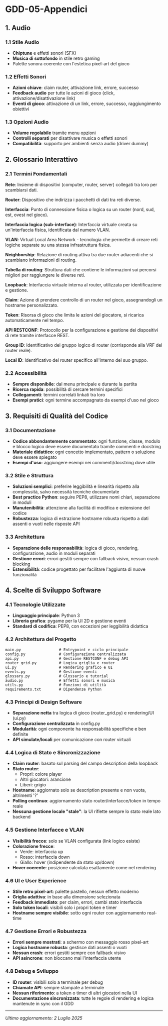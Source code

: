 # GDD-05-Appendici

## 1. Audio

### 1.1 Stile Audio
- **Chiptune** e effetti sonori (SFX)
- **Musica di sottofondo** in stile retro gaming
- Palette sonora coerente con l'estetica pixel-art del gioco

### 1.2 Effetti Sonori
- **Azioni chiave**: claim router, attivazione link, errore, successo
- **Feedback audio** per tutte le azioni di gioco (click, attivazione/disattivazione link)
- **Eventi di gioco**: attivazione di un link, errore, successo, raggiungimento obiettivi

### 1.3 Opzioni Audio
- **Volume regolabile** tramite menu opzioni
- **Controlli separati** per disattivare musica o effetti sonori
- **Compatibilità**: supporto per ambienti senza audio (driver dummy)

## 2. Glossario Interattivo

### 2.1 Termini Fondamentali

**Rete**: Insieme di dispositivi (computer, router, server) collegati tra loro per scambiarsi dati.

**Router**: Dispositivo che indirizza i pacchetti di dati tra reti diverse.

**Interfaccia**: Punto di connessione fisica o logica su un router (nord, sud, est, ovest nel gioco).

**Interfaccia logica (sub-interface)**: Interfaccia virtuale creata su un'interfaccia fisica, identificata dal numero VLAN.

**VLAN**: Virtual Local Area Network - tecnologia che permette di creare reti logiche separate su una stessa infrastruttura fisica.

**Neighborship**: Relazione di routing attiva tra due router adiacenti che si scambiano informazioni di routing.

**Tabella di routing**: Struttura dati che contiene le informazioni sui percorsi migliori per raggiungere le diverse reti.

**Loopback**: Interfaccia virtuale interna al router, utilizzata per identificazione e gestione.

**Claim**: Azione di prendere controllo di un router nel gioco, assegnandogli un hostname personalizzato.

**Token**: Risorsa di gioco che limita le azioni del giocatore, si ricarica automaticamente nel tempo.

**API RESTCONF**: Protocollo per la configurazione e gestione dei dispositivi di rete tramite interfacce REST.

**Group ID**: Identificativo del gruppo logico di router (corrisponde alla VRF del router reale).

**Local ID**: Identificativo del router specifico all'interno del suo gruppo.

### 2.2 Accessibilità
- **Sempre disponibile**: dal menu principale e durante la partita
- **Ricerca rapida**: possibilità di cercare termini specifici
- **Collegamenti**: termini correlati linkati tra loro
- **Esempi pratici**: ogni termine accompagnato da esempi d'uso nel gioco

## 3. Requisiti di Qualità del Codice

### 3.1 Documentazione
- **Codice abbondantemente commentato**: ogni funzione, classe, modulo e blocco logico deve essere documentato tramite commenti e docstring
- **Materiale didattico**: ogni concetto implementato, pattern o soluzione deve essere spiegato
- **Esempi d'uso**: aggiungere esempi nei commenti/docstring dove utile

### 3.2 Stile e Struttura
- **Soluzioni semplici**: preferire leggibilità e linearità rispetto alla complessità, salvo necessità tecniche documentate
- **Best practice Python**: seguire PEP8, utilizzare nomi chiari, separazione in moduli
- **Manutenibilità**: attenzione alla facilità di modifica e estensione del codice
- **Robustezza**: logica di estrazione hostname robusta rispetto a dati assenti o vuoti nelle risposte API

### 3.3 Architettura
- **Separazione delle responsabilità**: logica di gioco, rendering, configurazione, audio in moduli separati
- **Gestione errori**: errori gestiti sempre con fallback visivo, nessun crash blocking
- **Estensibilità**: codice progettato per facilitare l'aggiunta di nuove funzionalità

## 4. Scelte di Sviluppo Software

### 4.1 Tecnologie Utilizzate
- **Linguaggio principale**: Python 3
- **Libreria grafica**: pygame per la UI 2D e gestione eventi
- **Standard di codifica**: PEP8, con eccezioni per leggibilità didattica

### 4.2 Architettura del Progetto
```
main.py                 # Entrypoint e ciclo principale
config.py               # Configurazione centralizzata
api.py                  # Gestione RESTCONF e debug API
router_grid.py          # Logica griglia e router
ui.py                   # Rendering grafico e UI
events.py               # Gestione eventi
glossary.py             # Glossario e tutorial
audio.py                # Effetti sonori e musica
utils.py                # Funzioni di utilità
requirements.txt        # Dipendenze Python
```

### 4.3 Principi di Design Software
- **Separazione netta** tra logica di gioco (router_grid.py) e rendering/UI (ui.py)
- **Configurazione centralizzata** in config.py
- **Modularità**: ogni componente ha responsabilità specifiche e ben definite
- **API simulate/locali** per comunicazione con router virtuali

### 4.4 Logica di Stato e Sincronizzazione
- **Claim router**: basato sul parsing del campo description della loopback
- **Stato router**: 
  - Propri: colore player
  - Altri giocatori: arancione  
  - Liberi: grigio
- **Hostname**: aggiornato solo se description presente e non vuota, altrimenti '?'
- **Polling continuo**: aggiornamento stato router/interfacce/token in tempo reale
- **Nessuna gestione locale "stale"**: la UI riflette sempre lo stato reale lato backend

### 4.5 Gestione Interfacce e VLAN
- **Visibilità frecce**: solo se VLAN configurata (link logico esiste)
- **Colorazione frecce**:
  - Verde: interfaccia up
  - Rosso: interfaccia down  
  - Giallo: hover (indipendente da stato up/down)
- **Hover coerente**: posizione calcolata esattamente come nel rendering

### 4.6 UI e User Experience
- **Stile retro pixel-art**: palette pastello, nessun effetto moderno
- **Griglia adattiva**: in base alla dimensione selezionata
- **Feedback immediato**: per claim, errori, cambi stato interfaccia
- **Solo token locali**: visibili solo i propri token e timer
- **Hostname sempre visibile**: sotto ogni router con aggiornamento real-time

### 4.7 Gestione Errori e Robustezza
- **Errori sempre mostrati**: a schermo con messaggio rosso pixel-art
- **Logica hostname robusta**: gestisce dati assenti o vuoti
- **Nessun crash**: errori gestiti sempre con fallback visivo
- **API asincrone**: non bloccano mai l'interfaccia utente

### 4.8 Debug e Sviluppo
- **ID router**: visibili solo a terminale per debug
- **Chiamate API**: sempre stampate a terminale
- **Nessun riferimento**: a token o timer di altri giocatori nella UI
- **Documentazione sincronizzata**: tutte le regole di rendering e logica mantenute in sync con il GDD

---

*Ultimo aggiornamento: 2 Luglio 2025*

